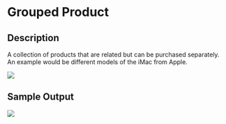 # Grouped Product

## Description

A collection of products that are related but can be purchased separately. An example would be different models of the iMac from Apple.

![](http://transvelo.github.io/docs/sportexx/images/grouped-product-type.png)

## Sample Output

![](http://transvelo.github.io/docs/sportexx/images/grouped-product-type-output.png)
